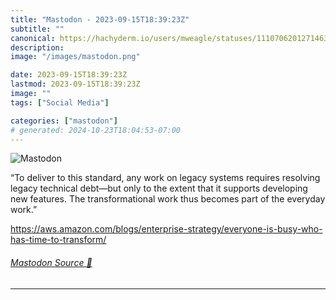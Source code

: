 ```yaml
---
title: "Mastodon - 2023-09-15T18:39:23Z"
subtitle: ""
canonical: https://hachyderm.io/users/mweagle/statuses/111070620127146306
description:
image: "/images/mastodon.png"

date: 2023-09-15T18:39:23Z
lastmod: 2023-09-15T18:39:23Z
image: ""
tags: ["Social Media"]

categories: ["mastodon"]
# generated: 2024-10-23T18:04:53-07:00
---
```

![Mastodon](/images/mastodon.png)

<p>“To deliver to this standard, any work on legacy systems requires resolving legacy technical debt—but only to the extent that it supports developing new features. The transformational work thus becomes part of the everyday work.”</p><p><a href="https://aws.amazon.com/blogs/enterprise-strategy/everyone-is-busy-who-has-time-to-transform/" target="_blank" rel="nofollow noopener noreferrer" translate="no"><span class="invisible">https://</span><span class="ellipsis">aws.amazon.com/blogs/enterpris</span><span class="invisible">e-strategy/everyone-is-busy-who-has-time-to-transform/</span></a></p>


###### [Mastodon Source 🐘](https://hachyderm.io/@mweagle/111070620127146306)

___
